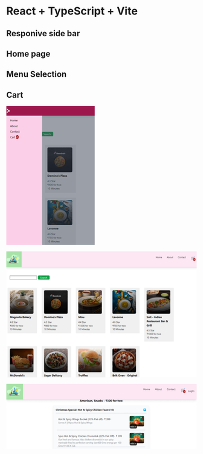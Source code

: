 # React + TypeScript + Vite

## Responive side bar

## Home page

## Menu Selection

## Cart

![Alt text](image.png)

![Alt text](image-1.png)

![Alt text](image-2.png)
